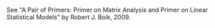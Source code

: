 See "A Pair of Primers: Primer on Matrix Analysis and Primer on Linear Statistical Models" by Robert J. Boik, 2009.
